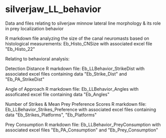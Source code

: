 # silverjaw_LL_behavior
Data and files relating to silverjaw minnow lateral line morphology &amp; its role in prey localization behavior

R markdown file analyzing the size of the canal neuromasts based on histological measurements: Eb_Histo_CNSize with associated excel file "Eb_Histo_22" 

Relating to behavioral analysis: 

Detection Distance
R markdown file: Eb_LLBehavior_StrikeDist with associated excel files containing data "Eb_Strike_Dist" and "Eb_PA_StrikeDist" 

Angle of Approach
R markdown file: Eb_LLBehavior_Angles with assoficated excel file containing data "Eb_Angles" 

Number of Strikes & Mean Prey Preference Scores
R markdown file: Eb_LLBehavior_Strikes_Preference with associated excel files containing data "Eb_Strikes_Platforms", "Eb_Platforms" 

Prey Consumption 
R markdown file: Eb_LLBehavior_PreyConsumption with associated excel files "Eb_PA_Consumption" and "Eb_Prey_Consumption" 
